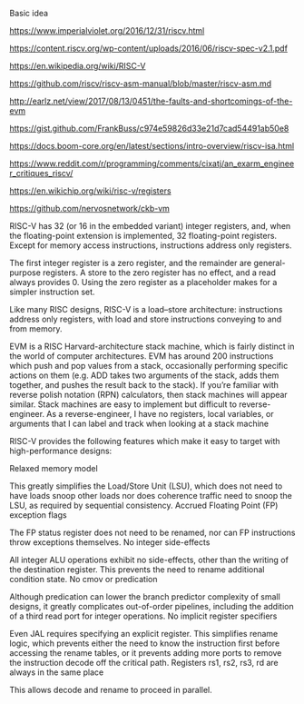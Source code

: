 Basic idea


https://www.imperialviolet.org/2016/12/31/riscv.html

https://content.riscv.org/wp-content/uploads/2016/06/riscv-spec-v2.1.pdf

https://en.wikipedia.org/wiki/RISC-V

https://github.com/riscv/riscv-asm-manual/blob/master/riscv-asm.md

http://earlz.net/view/2017/08/13/0451/the-faults-and-shortcomings-of-the-evm

https://gist.github.com/FrankBuss/c974e59826d33e21d7cad54491ab50e8

https://docs.boom-core.org/en/latest/sections/intro-overview/riscv-isa.html

https://www.reddit.com/r/programming/comments/cixatj/an_exarm_engineer_critiques_riscv/

https://en.wikichip.org/wiki/risc-v/registers

https://github.com/nervosnetwork/ckb-vm


RISC-V has 32 (or 16 in the embedded variant) integer registers, and, when the floating-point extension is implemented, 32 floating-point registers. Except for memory access instructions, instructions address only registers.


The first integer register is a zero register, and the remainder are general-purpose registers. A store to the zero register has no effect, and a read always provides 0. Using the zero register as a placeholder makes for a simpler instruction set.



Like many RISC designs, RISC-V is a load–store architecture: instructions address only registers, with load and store instructions conveying to and from memory.


EVM is a RISC Harvard-architecture stack machine, which is fairly distinct in the world of computer architectures. EVM has around 200 instructions which push and pop values from a stack, occasionally performing specific actions on them (e.g. ADD takes two arguments of the stack, adds them together, and pushes the result back to the stack). If you’re familiar with reverse polish notation (RPN) calculators, then stack machines will appear similar. Stack machines are easy to implement but difficult to reverse-engineer. As a reverse-engineer, I have no registers, local variables, or arguments that I can label and track when looking at a stack machine

RISC-V provides the following features which make it easy to target with high-performance designs:

Relaxed memory model

This greatly simplifies the Load/Store Unit (LSU), which does not need to have loads snoop other loads nor does coherence traffic need to snoop the LSU, as required by sequential consistency.
Accrued Floating Point (FP) exception flags

The FP status register does not need to be renamed, nor can FP instructions throw exceptions themselves.
No integer side-effects

All integer ALU operations exhibit no side-effects, other than the writing of the destination register. This prevents the need to rename additional condition state.
No cmov or predication

Although predication can lower the branch predictor complexity of small designs, it greatly complicates out-of-order pipelines, including the addition of a third read port for integer operations.
No implicit register specifiers

Even JAL requires specifying an explicit register. This simplifies rename logic, which prevents either the need to know the instruction first before accessing the rename tables, or it prevents adding more ports to remove the instruction decode off the critical path.
Registers rs1, rs2, rs3, rd are always in the same place

This allows decode and rename to proceed in parallel.

